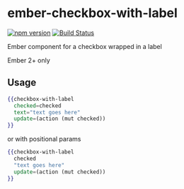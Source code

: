 # ember-checkbox-with-label

[![npm version](https://badge.fury.io/js/ember-checkbox-with-label.svg)](https://badge.fury.io/js/ember-checkbox-with-label)
[![Build Status](https://travis-ci.org/kellyselden/ember-checkbox-with-label.svg?branch=master)](https://travis-ci.org/kellyselden/ember-checkbox-with-label)

Ember component for a checkbox wrapped in a label

Ember 2+ only

## Usage

```hbs
{{checkbox-with-label
  checked=checked
  text="text goes here"
  update=(action (mut checked))
}}
```

or with positional params

```hbs
{{checkbox-with-label
  checked
  "text goes here"
  update=(action (mut checked))
}}
```
